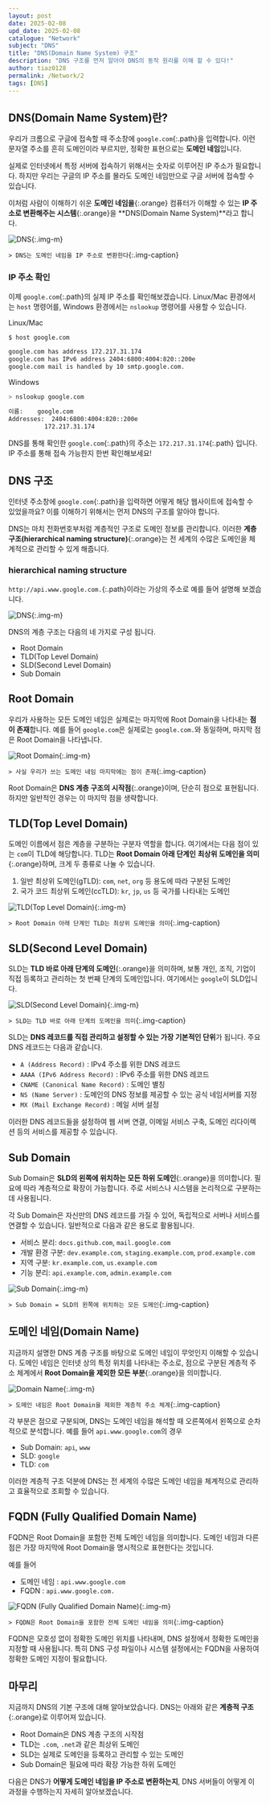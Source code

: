 ```yaml
---
layout: post
date: 2025-02-08
upd_date: 2025-02-08
catalogue: "Network"
subject: "DNS"
title: "DNS(Domain Name System) 구조"
description: "DNS 구조를 먼저 알아야 DNS의 동작 원리를 이해 할 수 있다!"
author: tiaz0128
permalink: /Network/2
tags: [DNS]
---
```


## DNS(Domain Name System)란?

우리가 크롬으로 구글에 접속할 때 주소창에 `google.com`{:.path}을 입력합니다. 이런 문자열 주소를 흔히 도메인이라 부르지만, 정확한 표현으로는 **도메인 네임**입니다.

실제로 인터넷에서 특정 서버에 접속하기 위해서는 숫자로 이루어진 IP 주소가 필요합니다. 하지만 우리는 구글의 IP 주소를 몰라도 도메인 네임만으로 구글 서버에 접속할 수 있습니다.

이처럼 사람이 이해하기 쉬운 **도메인 네임을**{:.orange} 컴퓨터가 이해할 수 있는 **IP 주소로 변환해주는 시스템**{:.orange}을 **DNS(Domain Name System)**라고 합니다.

![DNS](/assets/img/content/Network/002/001.png){:.img-m}

`> DNS는 도메인 네임을 IP 주소로 변환한다`{:.img-caption}

### IP 주소 확인

이제 `google.com`{:.path}의 실제 IP 주소를 확인해보겠습니다. Linux/Mac 환경에서는 `host` 명령어를, Windows 환경에서는 `nslookup` 명령어를 사용할 수 있습니다.

<div class="file-name">Linux/Mac</div>

```bash
$ host google.com
```

```bash
google.com has address 172.217.31.174
google.com has IPv6 address 2404:6800:4004:820::200e
google.com mail is handled by 10 smtp.google.com.
```

<div class="file-name">Windows</div>

```bash
> nslookup google.com
```

```bash
이름:    google.com
Addresses:  2404:6800:4004:820::200e
          172.217.31.174
```

DNS를 통해 확인한 `google.com`{:.path}의 주소는 `172.217.31.174`{:.path} 입니다. IP 주소를 통해 접속 가능한지 한번 확인해보세요!

## DNS 구조

인터넷 주소창에 `google.com`{:.path}을 입력하면 어떻게 해당 웹사이트에 접속할 수 있었을까요? 이를 이해하기 위해서는 먼저 DNS의 구조를 알아야 합니다.

DNS는 마치 전화번호부처럼 계층적인 구조로 도메인 정보를 관리합니다. 이러한 **계층 구조(hierarchical naming structure)**{:.orange}는 전 세계의 수많은 도메인을 체계적으로 관리할 수 있게 해줍니다.

### hierarchical naming structure

`http://api.www.google.com.`{:.path}이라는 가상의 주소로 예를 들어 설명해 보겠습니다.

![DNS](/assets/img/content/Network/002/003.png){:.img-m}

DNS의 계층 구조는 다음의 네 가지로 구성 됩니다.

- Root Domain
- TLD(Top Level Domain)
- SLD(Second Level Domain)
- Sub Domain

## Root Domain

우리가 사용하는 모든 도메인 네임은 실제로는 마지막에 Root Domain을 나타내는 **점이 존재**합니다. 예를 들어 `google.com`은 실제로는 `google.com.`와 동일하며, 마지막 점은 Root Domain을 나타냅니다.

![Root Domain](/assets/img/content/Network/002/004.png){:.img-m}

`> 사실 우리가 쓰는 도메인 네임 마지막에는 점이 존재`{:.img-caption}

Root Domain은 **DNS 계층 구조의 시작점**{:.orange}이며, 단순히 점으로 표현됩니다. 하지만 일반적인 경우는 이 마지막 점을 생략합니다.

## TLD(Top Level Domain)

도메인 이름에서 점은 계층을 구분하는 구분자 역할을 합니다. 여기에서는 다음 점이 있는 `com`이 TLD에 해당합니다. TLD는 **Root Domain 아래 단계인** **최상위 도메인을 의미**{:.orange}하며, 크게 두 종류로 나눌 수 있습니다.

1. 일반 최상위 도메인(gTLD): `com`, `net`, `org` 등 용도에 따라 구분된 도메인
2. 국가 코드 최상위 도메인(ccTLD): `kr`, `jp`, `us` 등 국가를 나타내는 도메인

![TLD(Top Level Domain)](/assets/img/content/Network/002/005.png){:.img-m}

`> Root Domain 아래 단계인 TLD는 최상위 도메인을 의미`{:.img-caption}

## SLD(Second Level Domain)

SLD는 **TLD 바로 아래 단계의 도메인**{:.orange}을 의미하며, 보통 개인, 조직, 기업이 직접 등록하고 관리하는 첫 번째 단계의 도메인입니다. 여기에서는 `google`이 SLD입니다.

![SLD(Second Level Domain)](/assets/img/content/Network/002/006.png){:.img-m}

`> SLD는 TLD 바로 아래 단계의 도메인을 의미`{:.img-caption}

SLD는 **DNS 레코드를 직접 관리하고 설정할 수 있는 가장 기본적인 단위**가 됩니다. 주요 DNS 레코드는 다음과 같습니다.

- `A (Address Record)` : IPv4 주소를 위한 DNS 레코드
- `AAAA (IPv6 Address Record)` : IPv6 주소를 위한 DNS 레코드
- `CNAME (Canonical Name Record)` : 도메인 별칭
- `NS (Name Server)` : 도메인의 DNS 정보를 제공할 수 있는 공식 네임서버를 지정
- `MX (Mail Exchange Record)` : 메일 서버 설정

이러한 DNS 레코드들을 설정하여 웹 서버 연결, 이메일 서비스 구축, 도메인 리다이렉션 등의 서비스를 제공할 수 있습니다.

## Sub Domain

Sub Domain은 **SLD의 왼쪽에 위치하는 모든 하위 도메인**{:.orange}을 의미합니다. 필요에 따라 계층적으로 확장이 가능합니다. 주로 서비스나 시스템을 논리적으로 구분하는데 사용됩니다.

각 Sub Domain은 자신만의 DNS 레코드를 가질 수 있어, 독립적으로 서버나 서비스를 연결할 수 있습니다. 일반적으로 다음과 같은 용도로 활용됩니다.

- 서비스 분리: `docs.github.com`, `mail.google.com`
- 개발 환경 구분: `dev.example.com`, `staging.example.com`, `prod.example.com`
- 지역 구분: `kr.example.com`, `us.example.com`
- 기능 분리: `api.example.com`, `admin.example.com`

![Sub Domain](/assets/img/content/Network/002/007.png){:.img-m}

`> Sub Domain = SLD의 왼쪽에 위치하는 모든 도메인`{:.img-caption}

## 도메인 네임(Domain Name)

지금까지 설명한 DNS 계층 구조를 바탕으로 도메인 네임이 무엇인지 이해할 수 있습니다. 도메인 네임은 인터넷 상의 특정 위치를 나타내는 주소로, 점으로 구분된 계층적 주소 체계에서 **Root Domain을 제외한 모든 부분**{:.orange}을 의미합니다.

![Domain Name](/assets/img/content/Network/002/008.png){:.img-m}

`> 도메인 네임은 Root Domain을 제외한 계층적 주소 체계`{:.img-caption}

각 부분은 점으로 구분되며, DNS는 도메인 네임을 해석할 때 오른쪽에서 왼쪽으로 순차적으로 분석합니다. 예를 들어 `api.www.google.com`의 경우

- Sub Domain: `api`, `www`
- SLD: `google`
- TLD: `com`

이러한 계층적 구조 덕분에 DNS는 전 세계의 수많은 도메인 네임을 체계적으로 관리하고 효율적으로 조회할 수 있습니다.

## FQDN (Fully Qualified Domain Name)

FQDN은 Root Domain을 포함한 전체 도메인 네임을 의미합니다. 도메인 네임과 다른 점은 가장 마지막에 Root Domain을 명시적으로 표현한다는 것입니다.

예를 들어

- 도메인 네임 : `api.www.google.com`
- FQDN : `api.www.google.com.`

![FQDN (Fully Qualified Domain Name)](/assets/img/content/Network/002/009.png){:.img-m}

`> FQDN은 Root Domain을 포함한 전체 도메인 네임을 의미`{:.img-caption}

FQDN은 모호성 없이 정확한 도메인 위치를 나타내며, DNS 설정에서 정확한 도메인을 지정할 때 사용됩니다. 특히 DNS 구성 파일이나 시스템 설정에서는 FQDN을 사용하여 정확한 도메인 지정이 필요합니다.

## 마무리

지금까지 DNS의 기본 구조에 대해 알아보았습니다. DNS는 아래와 같은 **계층적 구조**{:.orange}로 이루어져 있습니다.

- Root Domain은 DNS 계층 구조의 시작점
- TLD는 `.com`, `.net`과 같은 최상위 도메인
- SLD는 실제로 도메인을 등록하고 관리할 수 있는 도메인
- Sub Domain은 필요에 따라 확장 가능한 하위 도메인

다음은 DNS가 **어떻게 도메인 네임을 IP 주소로 변환하는지**, DNS 서버들이 어떻게 이 과정을 수행하는지 자세히 알아보겠습니다.
